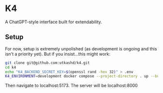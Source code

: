 # K4

A ChatGPT-style interface built for extendability.

## Setup

For now, setup is extremely unpolished (as development is ongoing and this isn't
a priority yet). But if you insist...this might work:

```zsh
git clone git@github.com:utkashd/k4.git
cd k4
echo "K4_BACKEND_SECRET_KEY=$(openssl rand -hex 32)" > .env
K4_ENVIRONMENT=development docker compose --project-directory . up --build -d
```

Then navigate to localhost:5173. The server will be localhost:8000
